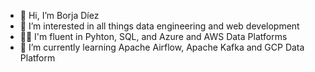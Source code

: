 - 👋 Hi, I’m Borja Díez
- 👀 I’m interested in all things data engineering and web development
- 💪🏻 I'm fluent in Pyhton, SQL, and Azure and AWS Data Platforms
- 🌱 I’m currently learning Apache Airflow, Apache Kafka and GCP Data Platform
<!---- 💞️ I’m looking to collaborate on anything to start getting used to it
- 📫 How to reach me ...


b-diez/b-diez is a ✨ special ✨ repository because its `README.md` (this file) appears on your GitHub profile.
You can click the Preview link to take a look at your changes.
--->
